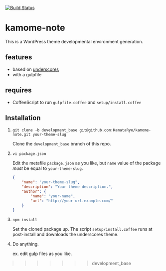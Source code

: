 [![Build Status](https://travis-ci.org/KamataRyo/kamome-note.svg?branch=master)](https://travis-ci.org/KamataRyo/kamome-note)

# kamome-note
This is a WordPress theme developmental environment generation.

## features
- based on [underscores](http://underscores.me/)
- with a gulpfile

## requires
- CoffeeScript to run `gulpfile.coffee` and `setup/install.coffee`

## Installation
1. `git clone -b development_base git@github.com:KamataRyo/kamome-note.git your-theme-slug`

    Clone the `development_base` branch of this repo.

2. `vi package.json`

    Edit the metafile `package.json` as you like, but `name` value of the package *must* be equal to `your-theme-slug`.

    ```json
    {
        "name": "your-theme-slug",
        "description": "Your theme description.",
        "author": {
            "name": "your-name",
            "url": "http://your-url.example.com/"
        }
    }
    ```

3. `npm install`

    Set the cloned package up. The script `setup/install.coffee` runs at post-install and downloads the underscores theme.

4. Do anything.

    ex. edit gulp files as you like.
>>>>>>> development_base
